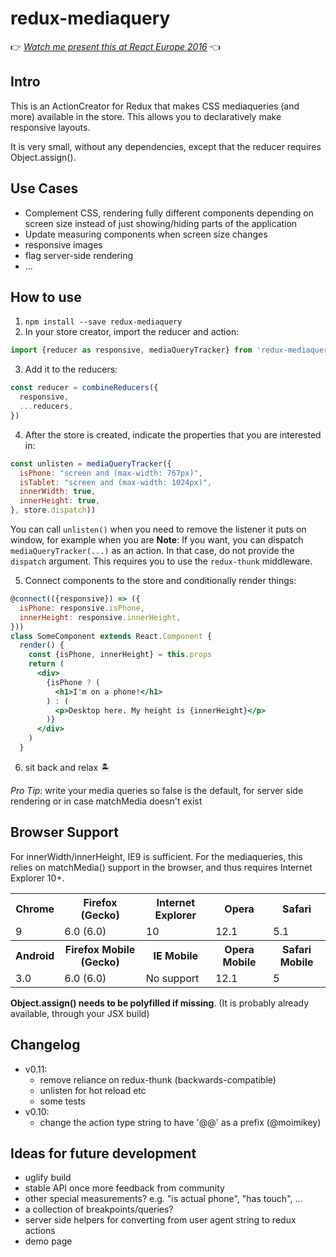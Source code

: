 redux-mediaquery
===

👉 *[Watch me present this at React Europe 2016](https://www.youtube.com/watch?v=dDclOQNlVKw)* 👈

Intro
---

This is an ActionCreator for Redux that makes CSS mediaqueries (and more) available in the store. This allows you to declaratively make responsive layouts.

It is very small, without any dependencies, except that the reducer requires Object.assign().

Use Cases
---

* Complement CSS, rendering fully different components depending on screen size instead of just showing/hiding parts of the application
* Update measuring components when screen size changes
* responsive images
* flag server-side rendering
* …

How to use
---

1. `npm install --save redux-mediaquery`
2. In your store creator, import the reducer and action:

  ```jsx
  import {reducer as responsive, mediaQueryTracker} from 'redux-mediaquery'
  ```
3. Add it to the reducers:

  ```jsx
  const reducer = combineReducers({
    responsive,
    ...reducers,
  })
  ```
4. After the store is created, indicate the properties that you are interested in:
  ```jsx
  const unlisten = mediaQueryTracker({
    isPhone: "screen and (max-width: 767px)",
    isTablet: "screen and (max-width: 1024px)",
    innerWidth: true,
    innerHeight: true,
  }, store.dispatch))
  ```

  You can call `unlisten()` when you need to remove the listener it puts on window, for example
  when you are 
  **Note**: If you want, you can dispatch `mediaQueryTracker(...)` as an action.
  In that case, do not provide the `dispatch` argument. This requires you to use the `redux-thunk` middleware.

5. Connect components to the store and conditionally render things:

  ```jsx
  @connect(({responsive}) => ({
    isPhone: responsive.isPhone,
    innerHeight: responsive.innerHeight,
  }))
  class SomeComponent extends React.Component {
    render() {
      const {isPhone, innerHeight} = this.props
      return (
        <div>
          {isPhone ? (
            <h1>I'm on a phone!</h1>
          ) : (
            <p>Desktop here. My height is {innerHeight}</p>
          )}
        </div>
      )
    }
  ```
6. sit back and relax 🏝

*Pro Tip*: write your media queries so false is the default, for server side rendering or in case matchMedia doesn't exist

Browser Support
---
For innerWidth/innerHeight, IE9 is sufficient. For the mediaqueries, this relies on matchMedia() support in the browser, and thus requires Internet Explorer 10+.

<table>
<tr><th>Chrome<th>Firefox (Gecko)<th>Internet Explorer<th>Opera<th>Safari
<tr><td>9<td>6.0 (6.0)<td>10<td>12.1<td>5.1
<tr><th>Android <th>Firefox Mobile (Gecko) <th>IE Mobile <th>Opera Mobile<th>Safari Mobile
<tr><td>3.0<td>6.0 (6.0)<td>No support<td>12.1<td>5
</table>

**Object.assign() needs to be polyfilled if missing**. (It is probably already available, through your JSX build)

Changelog
---

* v0.11:
  * remove reliance on redux-thunk (backwards-compatible)
  * unlisten for hot reload etc
  * some tests
* v0.10:
  * change the action type string to have '@@' as a prefix (@moimikey)

Ideas for future development
---

* uglify build
* stable API once more feedback from community
* other special measurements? e.g. "is actual phone", "has touch", …
* a collection of breakpoints/queries?
* server side helpers for converting from user agent string to redux actions
* demo page
